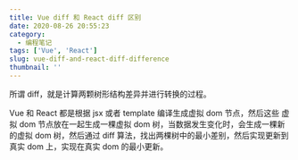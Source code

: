 ```yaml
---
title: Vue diff 和 React diff 区别
date: 2020-08-26 20:55:23
category:
  - 编程笔记
tags: ['Vue', 'React']
slug: vue-diff-and-react-diff-difference
thumbnail: ''
---
```


所谓 diff，就是计算两颗树形结构差异并进行转换的过程。

Vue 和 React 都是根据 jsx 或者 template 编译生成虚拟 dom 节点，然后这些 虚拟 dom 节点放在一起生成一棵虚拟 dom 树，当数据发生变化时，会生成一棵新的虚拟 dom 树，然后通过 diff 算法，找出两棵树中的最小差别，然后实现更新到真实 dom 上，实现在真实 dom 的最小更新。
